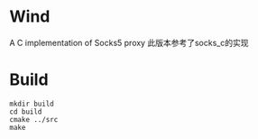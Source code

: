 # Wind
A C implementation of Socks5 proxy
此版本参考了socks_c的实现

# Build
```
mkdir build
cd build
cmake ../src
make
```
